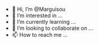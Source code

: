 - 👋 Hi, I’m @Marguisou
- 👀 I’m interested in ...
- 🌱 I’m currently learning ...
- 💞️ I’m looking to collaborate on ...
- 📫 How to reach me ...

<!---
Marguisou/Marguisou is a ✨ special ✨ repository because its `README.md` (this file) appears on your GitHub profile.
You can click the Preview link to take a look at your changes.
--->
